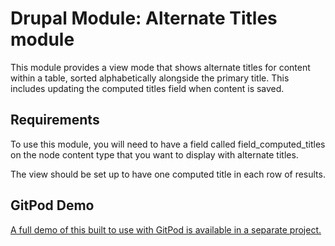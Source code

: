 # Drupal Module: Alternate Titles module

This module provides a view mode that shows alternate titles for content within a table, sorted alphabetically alongside the primary title. This includes updating the computed titles field when content is saved.

## Requirements

To use this module, you will need to have a field called field_computed_titles on the node content type that you want to display with alternate titles.

The view should be set up to have one computed title in each row of results.

## GitPod Demo

[A full demo of this built to use with GitPod is available in a separate project.](https://github.com/ryan-l-robinson/Drupal-alternate-titles-gitpod)